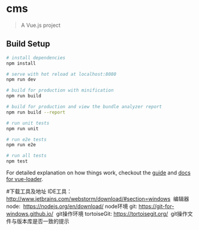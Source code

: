 # cms

> A Vue.js project

## Build Setup

``` bash
# install dependencies
npm install

# serve with hot reload at localhost:8080
npm run dev

# build for production with minification
npm run build

# build for production and view the bundle analyzer report
npm run build --report

# run unit tests
npm run unit

# run e2e tests
npm run e2e

# run all tests
npm test
```

For detailed explanation on how things work, checkout the [guide](http://vuejs-templates.github.io/webpack/) and [docs for vue-loader](http://vuejs.github.io/vue-loader).

#下载工具及地址
IDE工具：http://www.jetbrains.com/webstorm/download/#section=windows  编辑器
node:  https://nodejs.org/en/download/  node环境
git: https://git-for-windows.github.io/  git操作环境
tortoiseGit: https://tortoisegit.org/  git操作文件与版本库是否一致的提示
